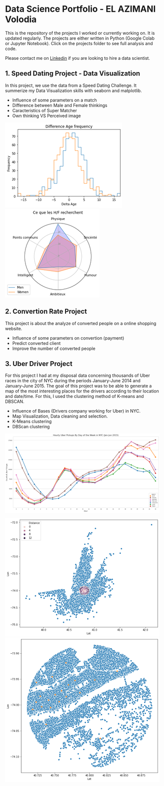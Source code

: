 # Data Science Portfolio - EL AZIMANI Volodia
 
This is the repository of the projects I worked or currently working on. It is updated regularly. The projects are either written in Python (Google Colab or Jupyter Notebook). Click on the projects folder to see full analysis and code.

Please contact me on [Linkedin](https://www.linkedin.com/in/volodia-el-azimani-459b99142) if you are looking to hire a data scientist.

## 1.   Speed Dating Project - Data Visualization

In this project, we use the data from a Speed Dating Challenge.
It summerize my Data Visualization skills with seaborn and matplotlib.

*   Influence of some parameters on a match
*   Difference between Male and Female thinkings
*   Caracteristics of Super Matcher
*   Own thinking VS Perceived image

![Spider Chart.png](Images/Speed_dating2.png)   ![Spider Chart.png](Images/Speed_dating1.png)

## 2.   Convertion Rate Project 

This project is about the analyze of converted people on a online shopping website.

*   Influence of some parameters on convertion (payment)
*   Predict converted client
*   Improve the number of converted people

## 3.   Uber Driver Project

For this project I had at my disposal data concerning thousands of Uber races in the city of NYC during the periods January-June 2014 and January-June 2015.
The goal of this project was to be able to generate a map of the most interesting places for the drivers according to their location and date/time.
For this, I used the clustering method of K-means and DBSCAN.

*   Influence of Bases (Drivers company working for Uber) in NYC.
*   Map Visualization, Data cleaning and selection.
*   K-Means clustering
*   DBScan clustering 

![Uber1.png](Images/Uber1.png)

![Uber2.png](Images/Uber2.png)   ![Uber3.png](Images/Uber3.png)
